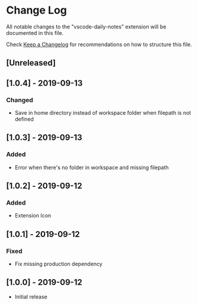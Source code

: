 # Change Log

All notable changes to the "vscode-daily-notes" extension will be documented in this file.

Check [Keep a Changelog](http://keepachangelog.com/) for recommendations on how to structure this file.

## [Unreleased]

## [1.0.4] - 2019-09-13
### Changed
- Save in home directory instead of workspace folder when filepath is not defined

## [1.0.3] - 2019-09-13
### Added
- Error when there's no folder in workspace and missing filepath

## [1.0.2] - 2019-09-12
### Added
- Extension Icon

## [1.0.1] - 2019-09-12
### Fixed
- Fix missing production dependency

## [1.0.0] - 2019-09-12

- Initial release